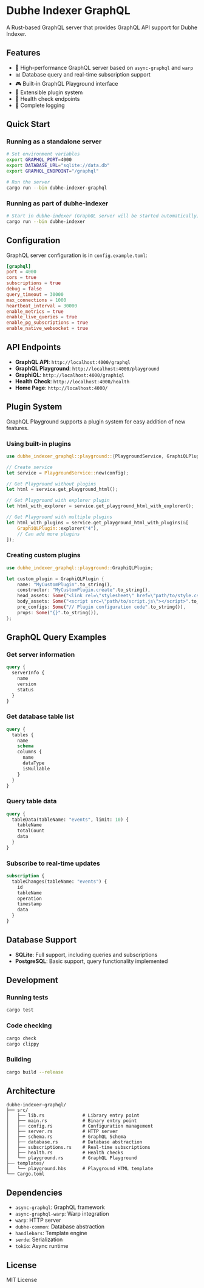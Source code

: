 # Dubhe Indexer GraphQL

A Rust-based GraphQL server that provides GraphQL API support for Dubhe Indexer.

## Features

- 🚀 High-performance GraphQL server based on `async-graphql` and `warp`
- 📊 Database query and real-time subscription support
- 🎮 Built-in GraphQL Playground interface
- 🔌 Extensible plugin system
- 🏥 Health check endpoints
- 📝 Complete logging

## Quick Start

### Running as a standalone server

```bash
# Set environment variables
export GRAPHQL_PORT=4000
export DATABASE_URL="sqlite://data.db"
export GRAPHQL_ENDPOINT="/graphql"

# Run the server
cargo run --bin dubhe-indexer-graphql
```

### Running as part of dubhe-indexer

```bash
# Start in dubhe-indexer (GraphQL server will be started automatically)
cargo run --bin dubhe-indexer
```

## Configuration

GraphQL server configuration is in `config.example.toml`:

```toml
[graphql]
port = 4000
cors = true
subscriptions = true
debug = false
query_timeout = 30000
max_connections = 1000
heartbeat_interval = 30000
enable_metrics = true
enable_live_queries = true
enable_pg_subscriptions = true
enable_native_websocket = true
```

## API Endpoints

- **GraphQL API**: `http://localhost:4000/graphql`
- **GraphQL Playground**: `http://localhost:4000/playground`
- **GraphiQL**: `http://localhost:4000/graphiql`
- **Health Check**: `http://localhost:4000/health`
- **Home Page**: `http://localhost:4000/`

## Plugin System

GraphQL Playground supports a plugin system for easy addition of new features.

### Using built-in plugins

```rust
use dubhe_indexer_graphql::playground::{PlaygroundService, GraphiQLPlugin};

// Create service
let service = PlaygroundService::new(config);

// Get Playground without plugins
let html = service.get_playground_html();

// Get Playground with explorer plugin
let html_with_explorer = service.get_playground_html_with_explorer();

// Get Playground with multiple plugins
let html_with_plugins = service.get_playground_html_with_plugins(&[
    GraphiQLPlugin::explorer("4"),
    // Can add more plugins
]);
```

### Creating custom plugins

```rust
use dubhe_indexer_graphql::playground::GraphiQLPlugin;

let custom_plugin = GraphiQLPlugin {
    name: "MyCustomPlugin".to_string(),
    constructor: "MyCustomPlugin.create".to_string(),
    head_assets: Some("<link rel=\"stylesheet\" href=\"path/to/style.css\" />".to_string()),
    body_assets: Some("<script src=\"path/to/script.js\"></script>".to_string()),
    pre_configs: Some("// Plugin configuration code".to_string()),
    props: Some("{}".to_string()),
};
```

## GraphQL Query Examples

### Get server information

```graphql
query {
  serverInfo {
    name
    version
    status
  }
}
```

### Get database table list

```graphql
query {
  tables {
    name
    schema
    columns {
      name
      dataType
      isNullable
    }
  }
}
```

### Query table data

```graphql
query {
  tableData(tableName: "events", limit: 10) {
    tableName
    totalCount
    data
  }
}
```

### Subscribe to real-time updates

```graphql
subscription {
  tableChanges(tableName: "events") {
    id
    tableName
    operation
    timestamp
    data
  }
}
```

## Database Support

- **SQLite**: Full support, including queries and subscriptions
- **PostgreSQL**: Basic support, query functionality implemented

## Development

### Running tests

```bash
cargo test
```

### Code checking

```bash
cargo check
cargo clippy
```

### Building

```bash
cargo build --release
```

## Architecture

```
dubhe-indexer-graphql/
├── src/
│   ├── lib.rs              # Library entry point
│   ├── main.rs             # Binary entry point
│   ├── config.rs           # Configuration management
│   ├── server.rs           # HTTP server
│   ├── schema.rs           # GraphQL Schema
│   ├── database.rs         # Database abstraction
│   ├── subscriptions.rs    # Real-time subscriptions
│   ├── health.rs           # Health checks
│   └── playground.rs       # GraphQL Playground
├── templates/
│   └── playground.hbs      # Playground HTML template
└── Cargo.toml
```

## Dependencies

- `async-graphql`: GraphQL framework
- `async-graphql-warp`: Warp integration
- `warp`: HTTP server
- `dubhe-common`: Database abstraction
- `handlebars`: Template engine
- `serde`: Serialization
- `tokio`: Async runtime

## License

MIT License 